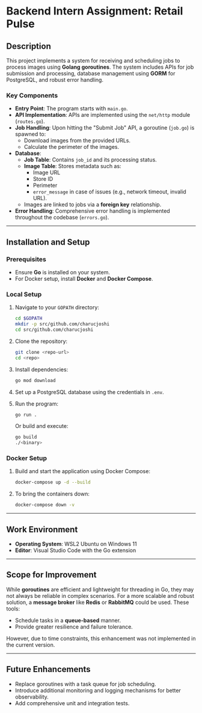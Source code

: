 
# **Backend Intern Assignment: Retail Pulse**

## **Description**
This project implements a system for receiving and scheduling jobs to process images using **Golang goroutines**. The system includes APIs for job submission and processing, database management using **GORM** for PostgreSQL, and robust error handling.

### **Key Components**
- **Entry Point**: The program starts with `main.go`.
- **API Implementation**: APIs are implemented using the `net/http` module (`routes.go`).
- **Job Handling**: Upon hitting the "Submit Job" API, a goroutine (`job.go`) is spawned to:
  - Download images from the provided URLs.
  - Calculate the perimeter of the images.
- **Database**:
  - **Job Table**: Contains `job_id` and its processing status.
  - **Image Table**: Stores metadata such as:
    - Image URL
    - Store ID
    - Perimeter
    - `error_message` in case of issues (e.g., network timeout, invalid URL).
  - Images are linked to jobs via a **foreign key** relationship.
- **Error Handling**: Comprehensive error handling is implemented throughout the codebase (`errors.go`).

---

## **Installation and Setup**

### **Prerequisites**
- Ensure **Go** is installed on your system.
- For Docker setup, install **Docker** and **Docker Compose**.

### **Local Setup**
1. Navigate to your `GOPATH` directory:
   ```bash
   cd $GOPATH
   mkdir -p src/github.com/charucjoshi
   cd src/github.com/charucjoshi
   ```
2. Clone the repository:
   ```bash
   git clone <repo-url>
   cd <repo>
   ```
3. Install dependencies:
   ```bash
   go mod download
   ```
4. Set up a PostgreSQL database using the credentials in `.env`.

5. Run the program:
   ```bash
   go run .
   ```
   Or build and execute:
   ```bash
   go build
   ./<binary>
   ```

### **Docker Setup**
1. Build and start the application using Docker Compose:
   ```bash
   docker-compose up -d --build
   ```
2. To bring the containers down:
   ```bash
   docker-compose down -v
   ```

---

## **Work Environment**
- **Operating System**: WSL2 Ubuntu on Windows 11
- **Editor**: Visual Studio Code with the Go extension

---

## **Scope for Improvement**
While **goroutines** are efficient and lightweight for threading in Go, they may not always be reliable in complex scenarios. For a more scalable and robust solution, a **message broker** like **Redis** or **RabbitMQ** could be used. These tools:
- Schedule tasks in a **queue-based** manner.
- Provide greater resilience and failure tolerance.

However, due to time constraints, this enhancement was not implemented in the current version.

---

## **Future Enhancements**
- Replace goroutines with a task queue for job scheduling.
- Introduce additional monitoring and logging mechanisms for better observability.
- Add comprehensive unit and integration tests.
